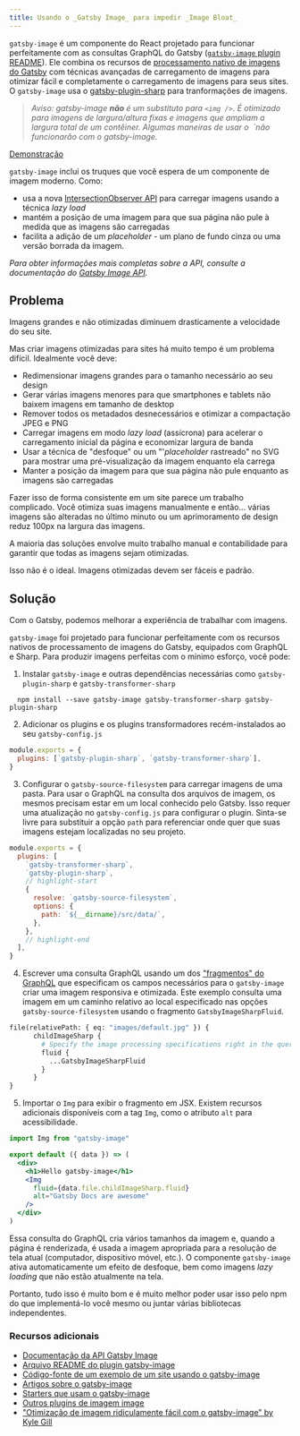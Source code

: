 ```yaml
---
title: Usando o _Gatsby Image_ para impedir _Image Bloat_
---
```


`gatsby-image` é um componente do React projetado para funcionar perfeitamente com as consultas GraphQL do Gatsby ([`gatsby-image` plugin README](/packages/gatsby-image/)). Ele combina os recursos de [processamento nativo de imagens do Gatsby](https://image-processing.gatsbyjs.org/) com técnicas avançadas de carregamento de imagens para otimizar fácil e completamente o carregamento de imagens para seus sites. O `gatsby-image` usa o [gatsby-plugin-sharp](/packages/gatsby-plugin-sharp/) para tranformações de imagens.

> _Aviso: gatsby-image **não** é um substituto para `<img />`. É otimizado para imagens de largura/altura fixas e imagens que ampliam a largura total de um contêiner. Algumas maneiras de usar o <img /> `não funcionarão com o gatsby-image._

[Demonstração](https://using-gatsby-image.gatsbyjs.org/)

`gatsby-image` inclui os truques que você espera de um componente de imagem moderno. Como:

- usa a nova [IntersectionObserver API](https://developer.mozilla.org/en-US/docs/Web/API/Intersection_Observer_API) para carregar imagens usando a técnica _lazy load_
- mantém a posição de uma imagem para que sua página não pule à medida que as imagens são carregadas
- facilita a adição de um _placeholder_ - um plano de fundo cinza ou uma versão borrada da imagem.

_Para obter informações mais completas sobre a API, consulte a documentação do [Gatsby Image API](/docs/gatsby-image/)._

## Problema

Imagens grandes e não otimizadas diminuem drasticamente a velocidade do seu site.

Mas criar imagens otimizadas para sites há muito tempo é um problema difícil. Idealmente você deve:

- Redimensionar imagens grandes para o tamanho necessário ao seu design
- Gerar várias imagens menores para que smartphones e tablets não baixem imagens em tamanho de desktop
- Remover todos os metadados desnecessários e otimizar a compactação JPEG e PNG
- Carregar imagens em modo _lazy load_ (assícrona) para acelerar o carregamento inicial da página e economizar largura de banda
- Usar a técnica de "desfoque" ou um "'_placeholder_ rastreado" no SVG para mostrar uma pré-visualização da imagem enquanto ela carrega
- Manter a posição da imagem para que sua página não pule enquanto as imagens são carregadas

Fazer isso de forma consistente em um site parece um trabalho complicado. Você otimiza suas imagens manualmente e então... várias imagens são alteradas no último minuto ou um aprimoramento de design reduz 100px na largura das imagens.

A maioria das soluções envolve muito trabalho manual e contabilidade para garantir que todas as imagens sejam otimizadas.

Isso não é o ideal. Imagens otimizadas devem ser fáceis e padrão.

## Solução

Com o Gatsby, podemos melhorar a experiência de trabalhar com imagens.

`gatsby-image` foi projetado para funcionar perfeitamente com os recursos nativos de processamento de imagens do Gatsby, equipados com GraphQL e Sharp. Para produzir imagens perfeitas com o mínimo esforço, você pode:

1. Instalar `gatsby-image` e outras dependências necessárias como `gatsby-plugin-sharp` e `gatsby-transformer-sharp`

```shell
  npm install --save gatsby-image gatsby-transformer-sharp gatsby-plugin-sharp
```

2. Adicionar os plugins e os plugins transformadores recém-instalados ao seu `gatsby-config.js`

```js:title=gatsby-config.js
module.exports = {
  plugins: [`gatsby-plugin-sharp`, `gatsby-transformer-sharp`],
}
```

3. Configurar o `gatsby-source-filesystem` para carregar imagens de uma pasta. Para usar o GraphQL na consulta dos arquivos de imagem, os mesmos precisam estar em um local conhecido pelo Gatsby. Isso requer uma atualização no `gatsby-config.js` para configurar o plugin. Sinta-se livre para substituir a opção `path` para referenciar onde quer que suas imagens estejam localizadas no seu projeto.

```js:title=gatsby-config.js
module.exports = {
  plugins: [
    `gatsby-transformer-sharp`,
    `gatsby-plugin-sharp`,
    // highlight-start
    {
      resolve: `gatsby-source-filesystem`,
      options: {
        path: `${__dirname}/src/data/`,
      },
    },
    // highlight-end
  ],
}
```

<EggheadEmbed
  lessonLink="https://egghead.io/lessons/gatsby-install-gatsby-image-and-source-local-images-from-the-filesystem"
  lessonTitle="Install gatsby-image and source local images from the filesystem"
/>

4. Escrever uma consulta GraphQL usando um dos ["fragmentos" do GraphQL](/packages/gatsby-image/#fragments) que especificam os campos necessários para o `gatsby-image` criar uma imagem responsiva e otimizada. Este exemplo consulta uma imagem em um caminho relativo ao local especificado nas opções `gatsby-source-filesystem` usando o fragmento `GatsbyImageSharpFluid`.

```graphql
file(relativePath: { eq: "images/default.jpg" }) {
      childImageSharp {
        # Specify the image processing specifications right in the query.
        fluid {
          ...GatsbyImageSharpFluid
        }
      }
}
```

<EggheadEmbed
  lessonLink="https://egghead.io/lessons/gatsby-use-gatsby-image-with-an-image-from-a-relative-path"
  lessonTitle="Use gatsby-image with an image from a relative path"
/>

5. Importar o `Img` para exibir o fragmento em JSX. Existem recursos adicionais disponíveis com a tag `Img`, como o atributo `alt` para acessibilidade.

```jsx
import Img from "gatsby-image"

export default ({ data }) => (
  <div>
    <h1>Hello gatsby-image</h1>
    <Img
      fluid={data.file.childImageSharp.fluid}
      alt="Gatsby Docs are awesome"
    />
  </div>
)
```

<EggheadEmbed
  lessonLink="https://egghead.io/lessons/gatsby-use-gatsby-image-s-graphql-fragments-for-blurred-up-and-traced-svg-images"
  lessonTitle="Use gatsby-image's GraphQL fragments for blurred-up and traced SVG images"
/>

Essa consulta do GraphQL cria vários tamanhos da imagem e, quando a página é renderizada, é usada a imagem apropriada para a resolução de tela atual (computador, dispositivo móvel, etc.). O componente `gatsby-image` ativa automaticamente um efeito de desfoque, bem como imagens _lazy loading_ que não estão atualmente na tela.

Portanto, tudo isso é muito bom e é muito melhor poder usar isso pelo npm do que implementá-lo você mesmo ou juntar várias bibliotecas independentes.

### Recursos adicionais

- [Documentação da API Gatsby Image](/docs/gatsby-image/)
- [Arquivo README do plugin gatsby-image](/packages/gatsby-image/)
- [Código-fonte de um exemplo de um site usando o gatsby-image](https://github.com/gatsbyjs/gatsby/tree/master/examples/using-gatsby-image)
- [Artigos sobre o gatsby-image](/blog/tags/gatsby-image/)
- [Starters que usam o gatsby-image](/starters/?d=gatsby-image&v=2)
- [Outros plugins de imagem image](/plugins/?=image)
- ["Otimização de imagem ridiculamente fácil com o gatsby-image" by Kyle Gill](https://medium.com/@kyle.robert.gill/ridiculously-easy-image-optimization-with-gatsby-js-59d48e15db6e)
